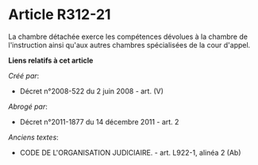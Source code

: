 # Article R312-21

La chambre détachée exerce les compétences dévolues à la chambre de l'instruction ainsi qu'aux autres chambres spécialisées
de la cour d'appel.

**Liens relatifs à cet article**

_Créé par_:

  - Décret n°2008-522 du 2 juin 2008 - art. (V)

_Abrogé par_:

  - Décret n°2011-1877 du 14 décembre 2011 - art. 2

_Anciens textes_:

  - CODE DE L'ORGANISATION JUDICIAIRE. - art. L922-1, alinéa 2 (Ab)
